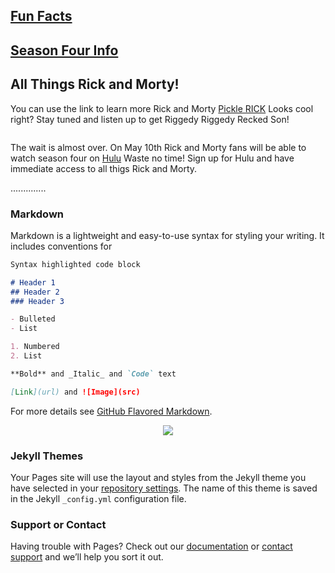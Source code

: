 ## [Fun Facts](whatisrandm.md) 
## [Season Four Info](seasonfour.md) 

## All Things Rick and Morty!


You can use the link to learn more Rick and Morty [Pickle RICK](https://en.wikipedia.org/wiki/Rick_and_Morty) Looks cool right? Stay tuned and listen up to get Riggedy Riggedy Recked Son!

<p align="center">
<img src="https://imagesvc.timeincapp.com/v3/mm/image?url=https%3A%2F%2Fimages.hellogiggles.com%2Fuploads%2F2017%2F04%2F02040635%2Frick-and-morty.jpg&amp;w=700&amp;q=85" alt="">
</p>

The wait is almost over. On May 10th Rick and Morty fans will be able to watch season four on [Hulu](https://www.hulu.com/welcome?orig_referrer=https%3A%2F%2Fwww.google.com%2F) Waste no time! Sign up for Hulu and have immediate access to all thigs Rick and Morty. 

..............



### Markdown

Markdown is a lightweight and easy-to-use syntax for styling your writing. It includes conventions for

```markdown
Syntax highlighted code block

# Header 1
## Header 2
### Header 3

- Bulleted
- List

1. Numbered
2. List

**Bold** and _Italic_ and `Code` text

[Link](url) and ![Image](src)
```

For more details see [GitHub Flavored Markdown](https://guides.github.com/features/mastering-markdown/).


<p align="center">
<img class="" data-credit-provider="custom type" src="https://i.amz.mshcdn.com/4CGNvOH2wmotFrRJuG2-QNBdZVc=/fit-in/1200x9600/https%3A%2F%2Fblueprint-api-production.s3.amazonaws.com%2Fuploads%2Fcard%2Fimage%2F609721%2F746bb5e6-533b-4b84-9e48-d49396d0ce49.gif" data-fragment="m!e359" data-image="https://i.amz.mshcdn.com/J5UEWf_XKE9uQ50D2WXseg1DNN8=/https%3A%2F%2Fblueprint-api-production.s3.amazonaws.com%2Fuploads%2Fcard%2Fimage%2F609721%2F746bb5e6-533b-4b84-9e48-d49396d0ce49.gif" data-micro="1" is="">
</P>

### Jekyll Themes

Your Pages site will use the layout and styles from the Jekyll theme you have selected in your [repository settings](https://github.com/tamudevopsclass/website/settings). The name of this theme is saved in the Jekyll `_config.yml` configuration file.

### Support or Contact

Having trouble with Pages? Check out our [documentation](https://help.github.com/categories/github-pages-basics/) or [contact support](https://github.com/contact) and we’ll help you sort it out.
